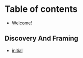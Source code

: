 # Table of contents

* [Welcome!](README.md)

## Discovery And Framing

* [initial](discovery-and-framing/initial.md)
